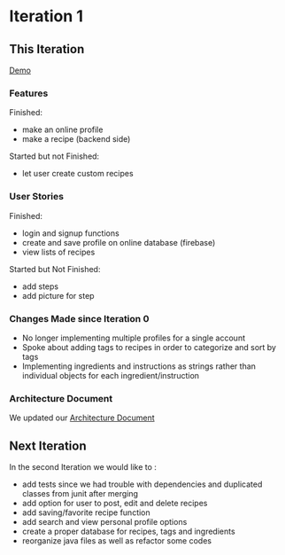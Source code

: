<!-- # Iteration 1

### Features -->

<!-- - Creating recipes
  - As an user, I can add a picture to each of my cooking step because it would be easier for other people to follow my recipe. 
- Grouping recipes (Create folders to group them)
- Searching recipes
  - Search by _verified_ nutrition value
  - Search by group (appetizer, dinner, etc.)
- Sharing recipes
- Saving/favouriting recipes
- Plan meals for each day
  - Calendar
- Checklist for ingredients -->

<!-- - Make a profile
  - As a user, I want to be able to add my favorite types of food to my profile.
  - As a user, I want to be able to access to my profile through my phone anywhere or my tablet at home.
- Create recipes
  - As someone creating a recipe, I want to be able to add a picture of what the dish looks like so that it's easier to find it at a glance.
  - As someone making recipes, I need to add ingredients to my recipe, so that people following the recipe know what ingredients are needed.
  - As someone creating a recipe, I need to add steps to the recipe, so that people following the recipe always know what to do next and when to use a particular ingredient.
  - As someone creating a recipe, I want to add pictures to the steps of my recipe so that it is easier to follow.
- Save/Favorite Recipes
  - As a user, I want to be able to keep a list of my favorite recipes so I can easily find a dish when I want to make it again.
  - As a user, I want to save recipes in different groups based on their food types. -->


# Iteration 1

## This Iteration

[Demo](https://www.youtube.com/watch?v=6X8gk-gXtco)

### Features
Finished:
- make an online profile
- make a recipe (backend side)

Started but not Finished:
- let user create custom recipes
   
### User Stories
Finished:
- login and signup functions
- create and save profile on online database (firebase)
- view lists of recipes

Started but Not Finished:
- add steps
- add picture for step

### Changes Made since Iteration 0
- No longer implementing multiple profiles for a single account
- Spoke about adding tags to recipes in order to categorize and sort by tags
- Implementing ingredients and instructions as strings rather than individual objects for each ingredient/instruction

### Architecture Document
We updated our [Architecture Document](ArchitectureDocumentation.md)

## Next Iteration
In the second Iteration we would like to :
- add tests since we had trouble with dependencies and duplicated classes from junit after merging
- add option for user to post, edit and delete recipes
- add saving/favorite recipe function
- add search and view personal profile options
- create a proper database for recipes, tags and ingredients
- reorganize java files as well as refactor some codes
